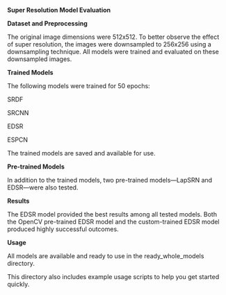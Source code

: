 **Super Resolution Model Evaluation**

**Dataset and Preprocessing**

The original image dimensions were 512x512. To better observe the effect of super resolution, the images were downsampled to 256x256 using a downsampling technique. All models were trained and evaluated on these downsampled images.


**Trained Models**

The following models were trained for 50 epochs:


SRDF

SRCNN

EDSR

ESPCN

The trained models are saved and available for use.


**Pre-trained Models**

In addition to the trained models, two pre-trained models—LapSRN and EDSR—were also tested.


**Results**

The EDSR model provided the best results among all tested models. Both the OpenCV pre-trained EDSR model and the custom-trained EDSR model produced highly successful outcomes.


**Usage**

All models are available and ready to use in the ready_whole_models directory.

This directory also includes example usage scripts to help you get started quickly.

